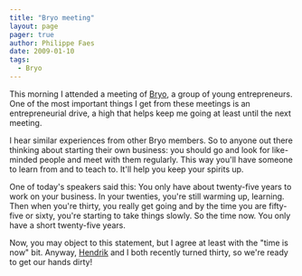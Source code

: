 ```yaml
---
title: "Bryo meeting"
layout: page 
pager: true
author: Philippe Faes
date: 2009-01-10
tags: 
  - Bryo
---
```

<div class="content">
<p>This morning I attended a meeting of <a href="http://www.bryo.be" class="elf-external elf-icon">Bryo</a>, a group of young entrepreneurs. One of the most important things I get from these meetings is an entrepreneurial drive, a high that helps keep me going at least until the next meeting.</p><p>I hear similar experiences from other Bryo members. So to anyone out there thinking about starting their own business: you should go and look for like-minded people and meet with them regularly. This way you'll have someone to learn from and to teach to. It'll help you keep your spirits up.</p><p>One of today's speakers said this: You only have about twenty-five years to work on your business. In your twenties, you're still warming up, learning. Then when you're thirty, you really get going and by the time you are fifty-five or sixty, you're starting to take things slowly. So the time now. You only have a short twenty-five years.</p><p>Now, you may object to this statement, but I agree at least with the "time is now" bit. Anyway, <a href="http://www.sigasi.com/founders">Hendrik</a> and I both recently turned thirty, so we're ready to get our hands dirty!</p>  </div>

